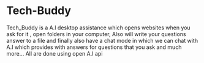 # Tech-Buddy
Tech_Buddy is a A.I desktop assistance which opens websites when you ask for it , open folders in your computer, Also will write your questions answer to a file and finally also have a chat mode in which we can chat with A.I which provides with answers for questions that you ask and much more... All are done using open A.I api

